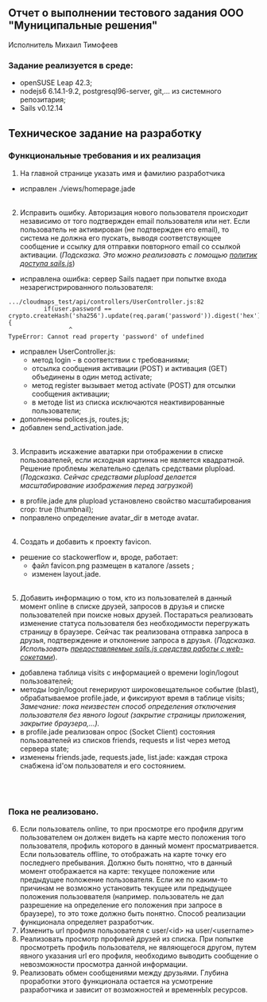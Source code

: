 ## Отчет о выполнении тестового задания ООО "Муниципальные решения"
Исполнитель Михаил Тимофеев

### Задание реализуется в среде:
- openSUSE Leap 42.3;
- nodejs6 6.14.1-9.2, postgresql96-server, git,... из системного репозитария;
- Sails v0.12.14

## Техническое задание на разработку
### Функциональные требования и их реализация

1. На главной странице указать имя и фамилию разработчика
- исправлен ./views/homepage.jade<br><br>

2. Исправить ошибку. Авторизация нового пользователя происходит независимо от того подтвержден email пользователя или нет. Если пользователь не активирован (не подтвержден его email), то система не должна его пускать, выводя соответствующее сообщение и ссылку для отправки повторного email со ссылкой активации. (*Подсказка. Это можно реализовать с помощью [политик доступа sails.js](http://sailsjs.org/documentation/concepts/policies)*)
- исправлена ошибка: cервер Sails падает при попытке входа незарегистрированного пользователя:<br>
```text
.../cloudmaps_test/api/controllers/UserController.js:82
          if(user.password == crypto.createHash('sha256').update(req.param('password')).digest('hex')){
                 ^
TypeError: Cannot read property 'password' of undefined
```
- исправлен UserController.js:
  - метод login - в соответствии с требованиями;
  - отсылка сообщения активации (POST) и активация (GET) объединены в один метод activatе;
  - метод register вызывает метод activate (POST) для отсылки сообщения активации;
  - в методе list из списка исключаются неактивированные пользователи;
- дополненны  polices.js, routes.js;
- добавлен send_activation.jade.
<br><br>

3. Исправить искажение аватарки при отображении в списке пользователей, если исходная картинка не является квадратной. Решение проблемы желательно сделать средствами plupload. (*Подсказка. Сейчас средствами plupload делается масштабирование изображения перед загрузкой*)<br>
- в profile.jade для plupload установлено свойство масштабирования crop: true (thumbnail);
- поправлено определение avatar_dir в методе avatar.<br><br>

4. Создать и добавить к проекту favicon.<br>
- решение со stackowerflow и, вроде, работает:
  - файл favicon.png размещен в каталоге /assets ;
  - изменен layout.jade.<br><br>

5. Добавить информацию о том, кто из пользователей в данный момент online в списке друзей, запросов в друзья и списке пользователей при поиске новых друзей. Постараться реализовать изменение статуса пользователя без необходимости перегружать страницу в браузере. Сейчас так реализована отправка запроса в друзья, подтверждение и отклонение запроса в друзья. (*Подсказка. Использовать [предоставляемые sails.js средства работы с web-сокетами](http://sailsjs.org/documentation/reference/web-sockets)*).
- добавлена таблица visits c информацией о времени login/logout пользователей;
- методы login/logout генерируют широковещательное событие (blast), обрабатываемое profile.jade, и фиксируют время в таблице visits;<br>
*Замечание: пока неизвестен способ определения отключения пользователя без явного logout (закрытие страницы приложения, закрытие браузера,...).*
- в profile.jade реализован опрос (Socket Client) состояния пользователей из списков friends, requests и list через метод сервера state;
- изменены friends.jade, requests.jade, list.jade: каждая строка снабжена id'ом пользователя и его состоянием.
<br><br><br><br>

### Пока не реализовано.
6. Если пользователь online, то при просмотре его профиля другим пользователем он должен видеть на карте место положения того пользователя, профиль которого в данный момент просматривается. Если пользователь offline, то отображать на карте точку его последнего пребывания. Должно быть понятно, что в данный момент отображается на карте: текущее положение или предыдущее положение пользователя. Если же по каким-то причинам не возможно установить текущее или предыдущее положения пользоввателя (например. пользователь не дал разрешение на определение его положения при запросе в браузере), то это тоже должно быть понятно. Способ реализации функционала определяет разработчик.
7. Изменить url профиля пользователя с user/\<id\> на user/\<username\>
8. Реализовать просмотр профилей друзей из списка. При попытке просмотреть профиль пользователя, не являющегося другом, путем явного указания url его профиля, необходимо выводить сообщение о невозможности просмотра данной информации.
9. Реализовать обмен сообщениями между друзьями. Глубина проработки этого функционала остается на усмотрение разработчика и зависит от возможностей и временнЫх ресурсов.


